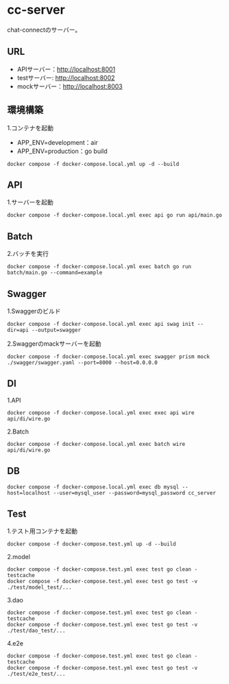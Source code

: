 # cc-server
chat-connectのサーバー。

## URL
- APIサーバー：[http://localhost:8001]()
- testサーバー: [http://localhost:8002]()
- mockサーバー：[http://localhost:8003]()

## 環境構築
1.コンテナを起動
- APP_ENV=development：air
- APP_ENV=production：go build
```
docker compose -f docker-compose.local.yml up -d --build
```
## API
1.サーバーを起動
```
docker compose -f docker-compose.local.yml exec api go run api/main.go
```

## Batch
2.バッチを実行
```
docker compose -f docker-compose.local.yml exec batch go run batch/main.go --command=example
```

## Swagger
1.Swaggerのビルド
```
docker compose -f docker-compose.local.yml exec api swag init --dir=api --output=swagger
```
2.Swaggerのmackサーバーを起動
```
docker compose -f docker-compose.local.yml exec swagger prism mock ./swagger/swagger.yaml --port=8000 --host=0.0.0.0
```

## DI
1.API
```
docker compose -f docker-compose.local.yml exec exec api wire api/di/wire.go
```

2.Batch
```
docker compose -f docker-compose.local.yml exec batch wire api/di/wire.go
```

## DB
```
docker compose -f docker-compose.local.yml exec db mysql --host=localhost --user=mysql_user --password=mysql_password cc_server
```

## Test
1.テスト用コンテナを起動
```
docker compose -f docker-compose.test.yml up -d --build
```
2.model
```
docker compose -f docker-compose.test.yml exec test go clean -testcache
docker compose -f docker-compose.test.yml exec test go test -v ./test/model_test/...
```
3.dao
```
docker compose -f docker-compose.test.yml exec test go clean -testcache
docker compose -f docker-compose.test.yml exec test go test -v ./test/dao_test/...
```
4.e2e
```
docker compose -f docker-compose.test.yml exec test go clean -testcache
docker compose -f docker-compose.test.yml exec test go test -v ./test/e2e_test/...
```
